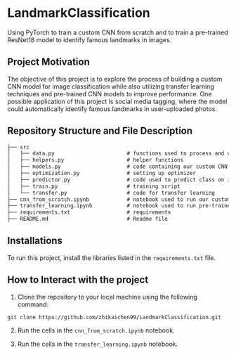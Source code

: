 # LandmarkClassification

Using PyTorch to train a custom CNN from scratch and to train a pre-trained ResNet18 model to identify famous landmarks in images.

## Project Motivation

The objective of this project is to explore the process of building a custom CNN model for image classification while also utilizing transfer learning techniques and pre-trained CNN models to improve performance. One possible application of this project is social media tagging, where the model could automatically identify famous landmarks in user-uploaded photos.

## Repository Structure and File Description

```markdown
├── src
│   ├── data.py                       # functions used to process and visualize the data
│   ├── helpers.py                    # helper functions
│   ├── models.py                     # code containing our custom CNN model
│   ├── optimization.py               # setting up optimizer
│   ├── predictor.py                  # code used to predict class on image
│   ├── train.py                      # training script
│   └── transfer.py                   # code for transfer learning
├── cnn_from_scratch.ipynb            # notebook used to run our custom CNN model
├── transfer_learning.ipynb           # notebook used to run pre-trained CNN model
├── requirements.txt                  # requirements
├── README.md                         # Readme file            
```

## Installations

To run this project, install the libraries listed in the `requirements.txt` file.

## How to Interact with the project

1. Clone the repository to your local machine using the following command:

```
git clone https://github.com/zhikaichen99/LandmarkClassification.git
```

2. Run the cells in the `cnn_from_scratch.ipynb` notebook.

3. Run the cells in the `transfer_learning.ipynb` notebook.

